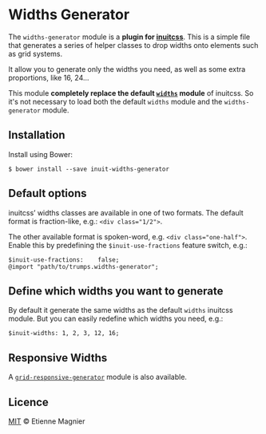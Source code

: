 # Widths Generator

The `widths-generator` module is a **plugin for [inuitcss](http://inuitcss.com/)**.
This is a simple file that generates a series of helper classes to drop widths onto
elements such as grid systems.

It allow you to generate only the widths you need, as well as some extra proportions, like 16, 24...

This module **completely replace the default [`widths`](https://github.com/inuitcss/trumps.widths)
module** of inuitcss. So it's not necessary to load both the default `widths` module
and the `widths-generator` module.


## Installation

Install using Bower:

    $ bower install --save inuit-widths-generator


## Default options

inuitcss’ widths classes are available in one of two formats. The default format
is fraction-like, e.g.: `<div class="1/2">`.

The other available format is spoken-word, e.g. `<div class="one-half">`. Enable
this by predefining the `$inuit-use-fractions` feature switch, e.g.:

    $inuit-use-fractions:    false;
    @import "path/to/trumps.widths-generator";


## Define which widths you want to generate

By default it generate the same widths as the default `widths` inuitcss module.
But you can easily redefine which widths you need, e.g.: 

    $inuit-widths: 1, 2, 3, 12, 16;


## Responsive Widths

A [`grid-responsive-generator`](https://github.com/emagnier/inuitcss.widths-responsive-generator)
module is also available.


## Licence

[MIT](http://opensource.org/licenses/MIT) © Etienne Magnier
